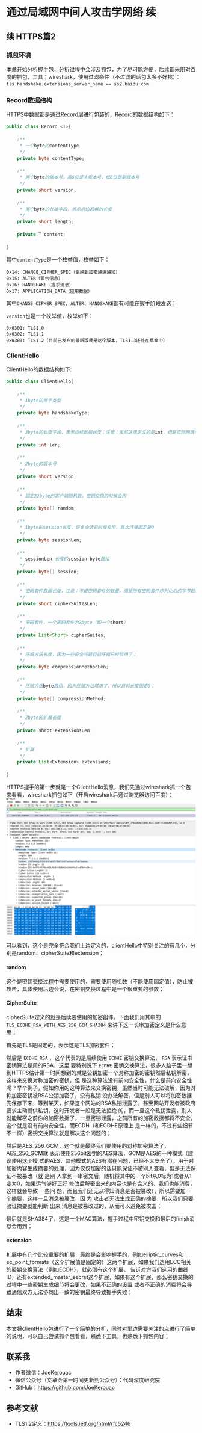 # 通过局域网中间人攻击学网络 续
## 续 HTTPS篇2
### 抓包环境
本章开始分析握手包，分析过程中会涉及抓包，为了尽可能方便，后续都采用对百度的抓包，工具；wireshark，使用过滤条件（不过滤的话包太多不好找）：
`tls.handshake.extensions_server_name == ss2.baidu.com`

### Record数据结构
HTTPS中数据都是通过Record层进行包装的，Record的数据结构如下：

```java
public class Record <T>{

    /**
     * 一个byte的contentType
     */
    private byte contentType;

    /**
     * 两个byte的版本号，高8位是主版本号，低8位是副版本号
     */
    private short version;

    /**
     * 两个byte的长度字段，表示后边数据的长度
     */
    private short length;
    
    private T content;
    
}
```

其中`contentType`是一个枚举值，枚举如下：
```
0x14: CHANGE_CIPHER_SPEC（更换到加密通道通知）
0x15: ALTER（警告信息）
0x16: HANDSHAKE（握手消息）
0x17: APPLICATION_DATA（应用数据）
```
其中`CHANGE_CIPHER_SPEC`、`ALTER`、`HANDSHAKE`都有可能在握手阶段发送；


`version`也是一个枚举值，枚举如下：
```
0x0301: TLS1.0
0x0302: TLS1.1
0x0303: TLS1.2（目前已发布的最新版就是这个版本，TLS1.3还处在草案中）
```

### ClientHello
ClientHello的数据结构如下:

```java
public class ClientHello{

    /**
     * 1byte的握手类型
     */
    private byte handshakeType;

    /**
     * 3byte的长度字段，表示后续数据长度；注意：虽然这里定义的是int，但是实际网络传输中只使用了3byte而不是4byte
     */
    private int len;

    /**
     * 2byte的版本号
     */
    private short version;

    /**
     * 固定32byte的客户端随机数，密钥交换的时候会用
     */
    private byte[] random;

    /**
     * 1byte的session长度，恢复会话的时候会用，首次连接固定是0
     */
    private byte sessionLen;

    /**
     * sessionLen 长度的session byte数组
     */
    private byte[] session;

    /**
     * 密码套件数据长度，注意：不是密码套件的数量，而是所有密码套件序列化后的字节数组长度
     */
    private short cipherSuitesLen;

    /**
     * 密码套件，一个密码套件为2byte（即一个short）
     */
    private List<Short> cipherSuites;

    /**
     * 压缩方法长度，因为一些安全问题目前压缩已经禁用了；
     */
    private byte compressionMethodLen;

    /**
     * 压缩方法byte数组，因为压缩方法禁用了，所以目前长度固定0；
     */
    private byte[] compressionMethod;

    /**
     * 2byte的扩展长度
     */
    private shrot extensionsLen;

    /**
     * 扩展
     */
    private List<Extension> extensions;
    
}
```

HTTPS握手的第一步就是一个ClientHello消息，我们先通过wireshark抓一个包来看看，wireshark抓包如下（开启wireshark后通过浏览器访问百度）：
![img.png](../../../resource/网络/ClientHello抓包.png)

可以看到，这个是完全符合我们上边定义的，clientHello中特别关注的有几个，分别是random、cipherSuite和extension；

#### random
这个是密钥交换过程中需要使用的，需要使用随机数（不能使用固定值），防止被攻击，具体使用后边会说，在密钥交换过程中是一个很重要的参数；

#### CipherSuite
cipherSuite定义的就是后续要使用的加密组件，下面我们用其中的 `TLS_ECDHE_RSA_WITH_AES_256_GCM_SHA384` 来讲下这一长串加密定义是什么意思；


首先是TLS是固定的，表示这是TLS加密套件；


然后是 `ECDHE_RSA` ，这个代表的是后续使用 `ECDHE` 密钥交换算法， `RSA` 表示证书密钥算法是用的RSA，这里
要特别说下 `ECDHE` 密钥交换算法，很多人脑子里一想到HTTPS估计第一时间想到的就是公钥加密一个对称加密的密钥然后私钥解密，这样来交换对称加密的密钥，但
是这种算法没有前向安全性，什么是前向安全性呢？举个例子，假如你用的这种算法来交换密钥，虽然当时可能无法破解，因为对称加密密钥被RSA公钥加密了，没有私钥
没办法解密，但是别人可以将加密数据先保存下来，等到某天，如果这个网站的RSA私钥泄露了，甚至网站开发者被政府要求主动提供私钥，这时开发者一般是无法拒绝
的，而一旦这个私钥泄露，别人就能解密之前你的加密数据了，一旦密钥泄露，之前所有的加密数据都将不安全，这个就是没有前向安全性，而ECDH（和ECDHE原理上
是一样的，不过有些细节不一样）密钥交换算法就是解决这个问题的；


然后是AES_256_GCM，这个就是最终我们要使用的对称加密算法了，AES_256_GCM就 表示使用256bit密钥的AES算法，GCM是AES的一种模式（建议使用这个模
式的AES，其他模式的AES有潜在问题，已经不太安全了），用于对加密内容生成摘要的处理，因为仅仅加密的话只能保证不被别人查看，但是无法保证不被篡改（就
是别 人拿到一串密文后，随机将其中的一个bit从0标为1或者从1变为0，如果运气够好正好 修改后解密出来的内容也是有含义的、我们也能消费，这样就会导致一
些问 题，而且我们还无从得知消息是否被篡改），所以需要加一个摘要，这样一旦消息被篡改，因 为 攻击者无法生成正确的摘要，所以我们只要验证摘要就能判断
出来 消息是被篡改过的，从而可以避免被攻击；


最后就是SHA384了，这是一个MAC算法，握手过程中密钥交换和最后的finish消息会用到；


#### extension
扩展中有几个比较重要的扩展，最终是会影响握手的，例如elliptic_curves和ec_point_formats（这个扩展值是固定的）这两个扩展，如果我们选用ECC相关
的密钥交换算法（例如ECDH），就必须有这个扩展， 告诉对方我们选用的曲线ID，还有extended_master_secret这个扩展，如果有这个扩展，那么密钥交换的
过程中一些密钥生成细节将会更改，如果不正确的设置 或者不正确的消费将会导致通信双方无法协商出一致的密钥最终导致握手失败；


## 结束
本文将clientHello包进行了一个简单的分析，同时对里边需要关注的点进行了简单的说明，可以自己尝试抓个包看看，熟悉下工具，也熟悉下抓包内容；



## 联系我
- 作者微信：JoeKerouac
- 微信公众号（文章会第一时间更新到公众号）：代码深度研究院
- GitHub：https://github.com/JoeKerouac

## 参考文献
- TLS1.2定义：https://tools.ietf.org/html/rfc5246